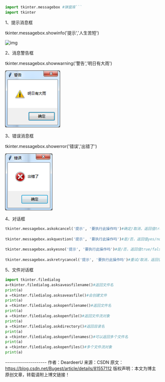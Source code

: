 ```python
import tkinter.messagebox #弹窗库```
import tkinter
```

1、提示消息框

tkinter.messagebox.showinfo('提示','人生苦短')

![img](https://images2015.cnblogs.com/blog/968522/201706/968522-20170625153951616-1060961971.png)

2、消息警告框

tkinter.messagebox.showwarning('警告','明日有大雨')

![img](picture/GUI/968522-20170625154108538-1635507791.png)

3、错误消息框

tkinter.messagebox.showerror('错误','出错了')

![img](picture/GUI/968522-20170625154144773-711947939.png)

4、对话框

```python
tkinter.messagebox.askokcancel('提示', '要执行此操作吗')#确定/取消，返回值true/false

tkinter.messagebox.askquestion('提示', '要执行此操作吗')#是/否，返回值yes/no

tkinter.messagebox.askyesno('提示', '要执行此操作吗')#是/否，返回值true/false

tkinter.messagebox.askretrycancel('提示', '要执行此操作吗')#重试/取消，返回值true/false
```



5、文件对话框

```python
import tkinter.filedialog
a=tkinter.filedialog.asksaveasfilename()#返回文件名
print(a)
a =tkinter.filedialog.asksaveasfile()#会创建文件
print(a)
a =tkinter.filedialog.askopenfilename()#返回文件名
print(a)
a =tkinter.filedialog.askopenfile()#返回文件流对象
print(a)
a =tkinter.filedialog.askdirectory()#返回目录名
print(a)
a =tkinter.filedialog.askopenfilenames()#可以返回多个文件名
print(a)
a =tkinter.filedialog.askopenfiles()#多个文件流对象
print(a)
```

\---------------------
作者：DeardeerU
来源：CSDN
原文：https://blog.csdn.net/Bugest/article/details/81557112
版权声明：本文为博主原创文章，转载请附上博文链接！

